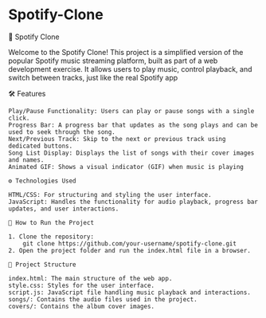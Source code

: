 # Spotify-Clone

🎵 Spotify Clone

Welcome to the Spotify Clone! This project is a simplified version of the popular Spotify music streaming platform, built as part of a web development exercise. It allows users to play music, control playback, and switch between tracks, just like the real Spotify app

🛠️ Features

    Play/Pause Functionality: Users can play or pause songs with a single click.
    Progress Bar: A progress bar that updates as the song plays and can be used to seek through the song.
    Next/Previous Track: Skip to the next or previous track using dedicated buttons.
    Song List Display: Displays the list of songs with their cover images and names.
    Animated GIF: Shows a visual indicator (GIF) when music is playing

    ⚙️ Technologies Used

    HTML/CSS: For structuring and styling the user interface.
    JavaScript: Handles the functionality for audio playback, progress bar updates, and user interactions.

    🚀 How to Run the Project

    1. Clone the repository:
        git clone https://github.com/your-username/spotify-clone.git
    2. Open the project folder and run the index.html file in a browser.
    
    📂 Project Structure

    index.html: The main structure of the web app.
    style.css: Styles for the user interface.
    script.js: JavaScript file handling music playback and interactions.
    songs/: Contains the audio files used in the project.
    covers/: Contains the album cover images.
